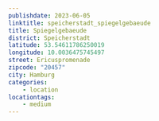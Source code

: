 ```yaml
---
publishdate: 2023-06-05
linktitle: speicherstadt_spiegelgebaeude
title: Spiegelgebaeude
district: Speicherstadt
latitude: 53.54611786250019
longitude: 10.0036475745497
street: Ericuspromenade
zipcode: "20457"
city: Hamburg
categories:
    - location
locationtags:
    - medium
---
```


